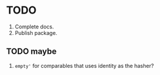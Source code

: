 # TODO

1. Complete docs.
2. Publish package.

## TODO maybe

1. `empty'` for comparables that uses identity as the hasher?

